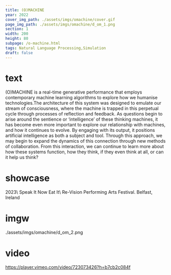 ```yaml
---
title: (O)MACHINE
year: 2022
cover_img_path: ./assets/imgs/omachine/cover.gif
page_img_path: ./assets/imgs/omachine/d_om_1.png
section: 1
width: 200
height: 80
subpage: /o-machine.html
tags: Natural Language Processing,Simulation
draft: false
---
```

# text
(O)MACHINE is a real-time generative performance that employs contemporary machine learning algorithms to explore how we humanise technologies.The architecture of this system was designed to emulate our stream of consciousness, where the machine is trapped in this perpetual cycle through processes of reflection and feedback. As questions begin to arise around the sentience or ‘intelligence’ of these thinking machines, it has become even more important to explore our relationship with machines, and how it continues to evolve. By engaging with its output, it positions artificial intelligence as both a subject and tool. Through this approach, we may begin to expand the dynamics of this connection through new methods of collaboration. From this interaction, we can continue to learn more about how these systems function, how they think, if they even think at all, or can it help us think?
# showcase
2023\ Speak It Now Eat It\ Re-Vision Performing Arts Festival. Belfast, Ireland
# imgw
./assets/imgs/omachine/d_om_2.png
# video
https://player.vimeo.com/video/723073426?h=b7cb2c084f